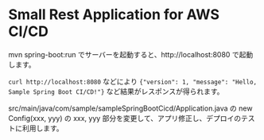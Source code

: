 # Small Rest Application for AWS CI/CD

mvn spring-boot:run でサーバーを起動すると、http://localhost:8080 で起動します。

`curl http://localhost:8080` などにより `{"version": 1, "message": "Hello, Sample Spring Boot CI/CD!"}`
など結果がレスポンスが得られます。

src/main/java/com/sample/sampleSpringBootCicd/Application.java の new Config(xxx, yyy) の xxx, yyy 部分を変更して、アプリ修正し、デプロイのテストに利用します。
